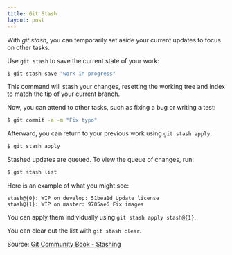 ```yaml
---
title: Git Stash
layout: post
---
```


[stash]: http://book.git-scm.com/4_stashing.html "Git Community Book - Stashing"

With *git stash*, you can temporarily set aside your current updates to focus on other tasks.

Use `git stash` to save the current state of your work:

```bash
$ git stash save "work in progress"
```

This command will stash your changes, resetting the working tree and index to match the tip of your current branch.

Now, you can attend to other tasks, such as fixing a bug or writing a test:

```bash
$ git commit -a -m "Fix typo"
```

Afterward, you can return to your previous work using `git stash apply`:

```bash
$ git stash apply
```

Stashed updates are queued. To view the queue of changes, run:

```bash
$ git stash list
```

Here is an example of what you might see:

```
stash@{0}: WIP on develop: 51bea1d Update license
stash@{1}: WIP on master: 9705ae6 Fix images
```

You can apply them individually using `git stash apply stash@{1}`.

You can clear out the list with `git stash clear`.

Source: [Git Community Book - Stashing][stash]
